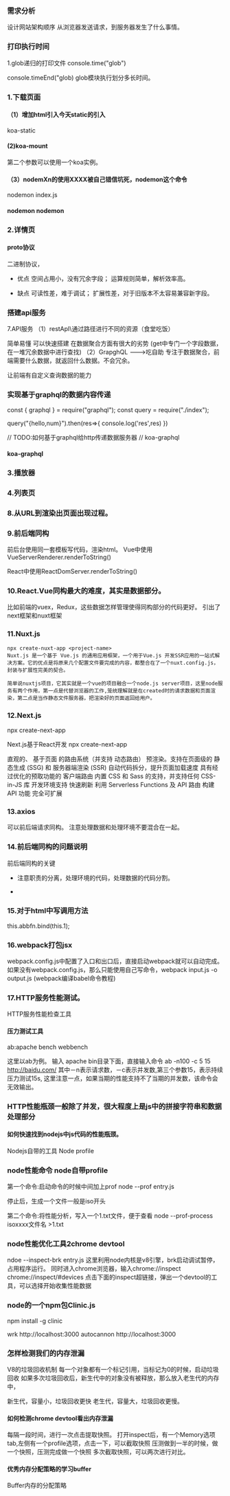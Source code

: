 ### 需求分析

设计网站架构顺序
从浏览器发送请求，到服务器发生了什么事情。
### 打印执行时间
1.glob递归的打印文件
console.time("glob")

console.timeEnd("glob)
glob模块执行划分多长时间。

### 1.下载页面

#### （1）增加html引入今天static的引入
koa-static

#### (2)koa-mount
第二个参数可以使用一个koa实例。

#### （3）nodemXn的使用XXXX被自己错信坑死，nodemon这个命令

nodemon index.js

#### nodemon nodemon
### 2.详情页
#### proto协议
二进制协议，
- 优点
空间占用小，没有冗余字段；
运算规则简单，解析效率高。

- 缺点
可读性差，难于调试；
扩展性差，对于旧版本不太容易兼容新字段。


### 搭建api服务
7.API服务
（1）restApI\\通过路径进行不同的资源（食堂吃饭）

简单易懂
可以快速搭建
在数据聚合方面有很大的劣势
(get中专门一个字段数据，在一堆冗余数据中进行查找)
（2）GrapghQL --->吃自助
专注于数据聚合，前端需要什么数据，就返回什么数据。不会冗余。

让前端有自定义查询数据的能力



### 实现基于graphql的数据内容传递
const { graphql } = require("graphql");
const query = require("./index");

query("{hello,num}").then(res=>{
    console.log('res',res)
})

// TODO:如何基于graphql给http传递数据服务器
// koa-graphql

#### koa-graphql

### 3.播放器


### 4.列表页

### 8.从URL到渲染出页面出现过程。


### 9.前后端同构
前后台使用同一套模板写代码，渲染html。
Vue中使用VueServerRenderer.renderToString()

React中使用ReactDomServer.renderToString()

### 10.React.Vue同构最大的难度，其实是数据部分。
比如前端的vuex，Redux，这些数据怎样管理使得同构部分的代码更好。
引出了next框架和nuxt框架



### 11.Nuxt.js
~~~
npx create-nuxt-app <project-name>
Nuxt.js 是一个基于 Vue.js 的通用应用框架，一个用于Vue.js 开发SSR应用的一站式解决方案。它的优点是将原来几个配置文件要完成的内容，都整合在了一个nuxt.config.js，封装与扩展性完美的契合。

简单说nuxtjs项目，它其实就是一个vue的项目融合一个node.js server项目，这里node服务有两个作用，第一点是代替浏览器的工作,笼统理解就是在created时的请求数据和页面渲染，第二点是当作静态文件服务器，把渲染好的页面返回给用户。

~~~


### 12.Next.js
npx create-next-app


Next.js基于React开发
npx create-next-app

直观的、 基于页面 的路由系统（并支持 动态路由）
预渲染。支持在页面级的 静态生成 (SSG) 和 服务器端渲染 (SSR)
自动代码拆分，提升页面加载速度
具有经过优化的预取功能的 客户端路由
内置 CSS 和 Sass 的支持，并支持任何 CSS-in-JS 库
开发环境支持 快速刷新
利用 Serverless Functions 及 API 路由 构建 API 功能
完全可扩展

### 13.axios
可以前后端请求同构。
注意处理数据和处理环境不要混合在一起。

### 14.前后端同构的问题说明
前后端同构的关键
- 注意职责的分离，处理环境的代码，处理数据的代码分割。

- 



### 15.对于html中写调用方法
this.abbfn.bind(this.1);




### 16.webpack打包jsx
webpack.config.js中配置了入口和出口后，直接启动webpack就可以自动完成。
如果没有webpack.config.js，那么只能使用自己写命令，webpack input.js -o output.js
(webpack编译babel命令教程)





### 17.HTTP服务性能测试。
HTTP服务性能检查工具
#### 压力测试工具
ab:apache bench
webbench

这里以ab为例。
输入
apache bin目录下面，直接输入命令
ab -n100 -c 5 15  http://baidu.com/
其中－n表示请求数，－c表示并发数,第三个参数15，表示持续压力测试15s,
这里注意一点，如果当期的性能支持不了当期的并发数，该命令会无效输出。




### HTTP性能瓶颈一般除了并发，很大程度上是js中的拼接字符串和数据处理部分

#### 如何快速找到nodejs中js代码的性能瓶颈。

Nodejs自带的工具
Node profile
### node性能命令 node自带profile
第一个命令:启动命令的时候中间加上prof
node --prof entry.js

停止后，生成一个文件一般是iso开头

第二个命令:将性能分析，写入一个1.txt文件，便于查看
node --prof-process isoxxxx文件名 >1.txt

### node性能优化工具2chrome devtool
ndoe --inspect-brk  entry.js
这里利用node内核是v8引擎，brk启动调试暂停，占用程序运行。
同时进入chrome浏览器，输入chrome://inspect
chrome://inspect/#devices
点击下面的inspect超链接，弹出一个devtool的工具，可以选择开始收集性能数据

### node的一个npm包Clinic.js
npm install -g clinic

wrk http://localhost:3000
autocannon http://localhost:3000


### 怎样检测我们的内存泄漏
V8的垃圾回收机制
每一个对象都有一个标记引用，当标记为0的时候，启动垃圾回收
如果多次垃圾回收后，新生代中的对象没有被释放，那么放入老生代的内存中，

新生代，容量小，垃圾回收更快
老生代，容量大，垃圾回收更慢。


#### 如何检测chrome devtool看出内存泄漏
每隔一段时间，进行一次点击提取快照。
打开inspect后，有一个Memory选项tab,左侧有一个profile选项，点击一下，可以截取快照
压测做到一半的时候，做一个快照，压测完成做一个快照
多次截取快照，可以两次进行对比。


#### 优秀内存分配策略的学习buffer
Buffer内存的分配策略